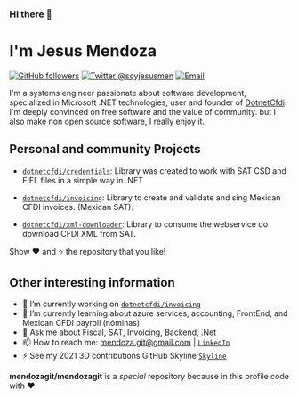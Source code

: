 ### Hi there 👋

# I'm Jesus Mendoza

[![GitHub followers](https://img.shields.io/github/followers/mendozagit?label=mendozagit&logo=github&style=flat-square)](https://github.com/mendozagit?tab=followers)
[![Twitter @soyjesusmen](https://img.shields.io/twitter/follow/soyjesusmen?label=%40soyjesusmen&logo=twitter&style=flat-square)](https://twitter.com/@soyjesusmen)
[![Email](https://img.shields.io/badge/mendoza.git%40gmail.com-mail-blueviolet?style=flat-square)](mailto://mendoza.git@gmail.com)

I'm a systems engineer passionate about software development, specialized in Microsoft .NET technologies, user and founder of [DotnetCfdi](https://github.com/dotnetcfdi). I'm deeply convinced on free software and the value of community.  but I also make non open source software, I really enjoy it. 

## Personal and community Projects

- [`dotnetcfdi/credentials`](https://github.com/dotnetcfdi/credentials):
  Library was created to work with SAT CSD and FIEL files in a simple way in .NET
  
- [`dotnetcfdi/invoicing`](https://github.com/dotnetcfdi/invoicing):
  Library to create and validate and sing Mexican CFDI invoices. (Mexican SAT).
  
- [`dotnetcfdi/xml-downloader`](https://github.com/dotnetcfdi/xml-downloader):
  Library to consume the webservice do download CFDI XML from SAT.
  

Show :heart: and :star: the repository that you like!

## Other interesting information

- 🔭 I’m currently working on [`dotnetcfdi/invoicing`](https://github.com/dotnetcfdi/invoicing)
- 🌱 I’m currently learning about azure services, accounting, FrontEnd, and Mexican CFDI payroll (nóminas)
- 💬 Ask me about Fiscal, SAT, Invoicing, Backend, .Net
- 📫 How to reach me: mendoza.git@gmail.com | [`LinkedIn`](https://www.linkedin.com/in/mendozajj/)
- ⚡ See my 2021 3D contributions GitHub Skyline  [`Skyline`](https://skyline.github.com/mendozagit/2021/)    

  
**mendozagit/mendozagit** is a  _special_  repository because in this profile code with :heart: 

<!--
**mendozagit/mendozagit** is a ✨ _special_ ✨ repository because its `README.md` (this file) appears on your GitHub profile.

Here are some ideas to get you started:

- 🔭 I’m currently working on ...
- 🌱 I’m currently learning ...
- 👯 I’m looking to collaborate on ...
- 🤔 I’m looking for help with ...
- 💬 Ask me about ...
- 📫 How to reach me: ...
- 😄 Pronouns: ...

-->
